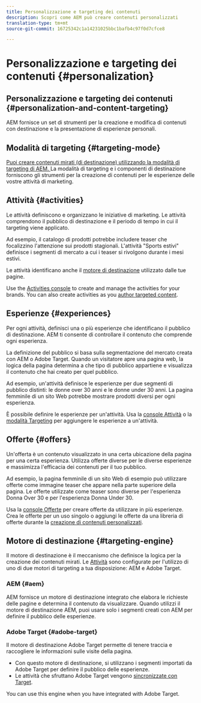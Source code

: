 ```yaml
---
title: Personalizzazione e targeting dei contenuti
description: Scopri come AEM può creare contenuti personalizzati
translation-type: tm+mt
source-git-commit: 16725342c1a14231025bbc1bafb4c97f0d7cfce8

---
```



# Personalizzazione e targeting dei contenuti {#personalization}

## Personalizzazione e targeting dei contenuti {#personalization-and-content-targeting}

AEM fornisce un set di strumenti per la creazione e modifica di contenuti con destinazione e la presentazione di esperienze personali.

## Modalità di targeting {#targeting-mode}

[Puoi creare contenuti mirati (di destinazione) utilizzando la modalità di targeting di AEM. ](/help/sites-cloud/authoring/personalization/targeted-content.md) La modalità di targeting e i componenti di destinazione forniscono gli strumenti per la creazione di contenuti per le esperienze delle vostre attività di marketing.

## Attività {#activities}

Le attività definiscono e organizzano le iniziative di marketing. Le attività comprendono il pubblico di destinazione e il periodo di tempo in cui il targeting viene applicato.

Ad esempio, il catalogo di prodotti potrebbe includere teaser che focalizzino l&#39;attenzione sui prodotti stagionali. L&#39;attività &quot;Sports estivi&quot; definisce i segmenti di mercato a cui i teaser si rivolgono durante i mesi estivi.

Le attività identificano anche il [motore di destinazione](#targeting-engine) utilizzato dalle tue pagine.

Use the [Activities console](/help/sites-cloud/authoring/personalization/activities.md) to create and manage the activities for your brands. You can also create activities as you [author targeted content](/help/sites-cloud/authoring/personalization/targeted-content.md).

## Esperienze {#experiences}

Per ogni attività, definisci una o più esperienze che identificano il pubblico di destinazione. AEM ti consente di controllare il contenuto che comprende ogni esperienza.

La definizione del pubblico si basa sulla segmentazione del mercato creata con AEM o Adobe Target. Quando un visitatore apre una pagina web, la logica della pagina determina a che tipo di pubblico appartiene e visualizza il contenuto che hai creato per quel pubblico.

Ad esempio, un&#39;attività definisce le esperienze per due segmenti di pubblico distinti: le donne over 30 anni e le donne under 30 anni. La pagina femminile di un sito Web potrebbe mostrare prodotti diversi per ogni esperienza.

È possibile definire le esperienze per un&#39;attività. Usa la [console Attività](/help/sites-cloud/authoring/personalization/activities.md#adding-editing-an-activity-using-the-activities-console) o la [modalità Targeting](/help/sites-cloud/authoring/personalization/targeted-content.md#adding-and-removing-experiences-using-targeting-mode) per aggiungere le esperienze a un&#39;attività.

## Offerte {#offers}

Un&#39;offerta è un contenuto visualizzato in una certa ubicazione della pagina per una certa esperienza. Utilizza offerte diverse per le diverse esperienze e massimizza l&#39;efficacia dei contenuti per il tuo pubblico.

Ad esempio, la pagina femminile di un sito Web di esempio può utilizzare offerte come immagine teaser che appare nella parte superiore della pagina. Le offerte utilizzate come teaser sono diverse per l&#39;esperienza Donna Over 30 e per l&#39;esperienza Donna Under 30.

Usa la [console Offerte](/help/sites-cloud/authoring/personalization/offers.md) per creare offerte da utilizzare in più esperienze. Crea le offerte per un uso singolo o aggiungi le offerte da una libreria di offerte durante la [creazione di contenuti personalizzati](/help/sites-cloud/authoring/personalization/targeted-content.md).

## Motore di destinazione {#targeting-engine}

Il motore di destinazione è il meccanismo che definisce la logica per la creazione dei contenuti mirati. Le [Attività](/help/sites-cloud/authoring/personalization/activities.md) sono configurate per l&#39;utilizzo di uno di due motori di targeting a tua disposizione: AEM e Adobe Target.

### AEM {#aem}

AEM fornisce un motore di destinazione integrato che elabora le richieste delle pagine e determina il contenuto da visualizzare. Quando utilizzi il motore di destinazione AEM, puoi usare solo i segmenti creati con AEM per definire il pubblico delle esperienze.

### Adobe Target {#adobe-target}

Il motore di destinazione Adobe Target permette di tenere traccia e raccogliere le informazioni sulle visite della pagina.

* Con questo motore di destinazione, si utilizzano i segmenti importati da Adobe Target per definire il pubblico delle esperienze.
* Le attività che sfruttano Adobe Target vengono [sincronizzate con Target](/help/sites-cloud/authoring/personalization/activities.md#synchronizing-activities-with-adobe-target).

You can use this engine when you have integrated with Adobe Target. <!--You can use this engine when you have [integrated with Adobe Target](/help/sites-administering/opt-in.md).-->
